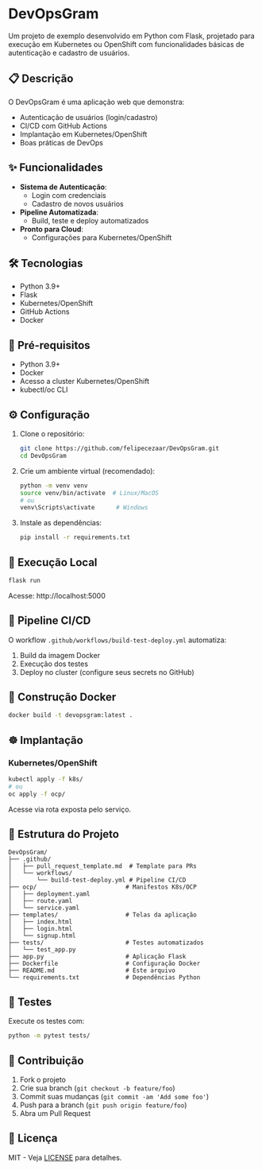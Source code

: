 # DevOpsGram

Um projeto de exemplo desenvolvido em Python com Flask, projetado para execução em Kubernetes ou OpenShift com funcionalidades básicas de autenticação e cadastro de usuários.

## 📋 Descrição

O DevOpsGram é uma aplicação web que demonstra:
- Autenticação de usuários (login/cadastro)
- CI/CD com GitHub Actions
- Implantação em Kubernetes/OpenShift
- Boas práticas de DevOps

## ✨ Funcionalidades

- **Sistema de Autenticação**:
  - Login com credenciais
  - Cadastro de novos usuários
- **Pipeline Automatizada**:
  - Build, teste e deploy automatizados
- **Pronto para Cloud**:
  - Configurações para Kubernetes/OpenShift

## 🛠️ Tecnologias

- Python 3.9+
- Flask
- Kubernetes/OpenShift
- GitHub Actions
- Docker

## 🚀 Pré-requisitos

- Python 3.9+
- Docker
- Acesso a cluster Kubernetes/OpenShift
- kubectl/oc CLI

## ⚙️ Configuração

1. Clone o repositório:
   ```bash
   git clone https://github.com/felipecezaar/DevOpsGram.git
   cd DevOpsGram
   ```

2. Crie um ambiente virtual (recomendado):
   ```bash
   python -m venv venv
   source venv/bin/activate  # Linux/MacOS
   # ou
   venv\Scripts\activate      # Windows
   ```

3. Instale as dependências:
   ```bash
   pip install -r requirements.txt
   ```

## 🏃 Execução Local

```bash
flask run
```
Acesse: http://localhost:5000

## 🔧 Pipeline CI/CD

O workflow `.github/workflows/build-test-deploy.yml` automatiza:
1. Build da imagem Docker
2. Execução dos testes
3. Deploy no cluster (configure seus secrets no GitHub)

## 🐳 Construção Docker

```bash
docker build -t devopsgram:latest .
```

## ☸️ Implantação

### Kubernetes/OpenShift

```bash
kubectl apply -f k8s/
# ou
oc apply -f ocp/
```

Acesse via rota exposta pelo serviço.

## 📂 Estrutura do Projeto

```
DevOpsGram/
├── .github/
│   ├── pull_request_template.md  # Template para PRs
│   └── workflows/
│       └── build-test-deploy.yml # Pipeline CI/CD
├── ocp/                         # Manifestos K8s/OCP
│   ├── deployment.yaml
│   ├── route.yaml
│   └── service.yaml
├── templates/                   # Telas da aplicação
│   ├── index.html
│   ├── login.html
│   └── signup.html
├── tests/                       # Testes automatizados
│   └── test_app.py
├── app.py                       # Aplicação Flask
├── Dockerfile                   # Configuração Docker
├── README.md                    # Este arquivo
└── requirements.txt             # Dependências Python
```

## 🧪 Testes

Execute os testes com:
```bash
python -m pytest tests/
```

## 🤝 Contribuição

1. Fork o projeto
2. Crie sua branch (`git checkout -b feature/foo`)
3. Commit suas mudanças (`git commit -am 'Add some foo'`)
4. Push para a branch (`git push origin feature/foo`)
5. Abra um Pull Request

## 📄 Licença

MIT - Veja [LICENSE](LICENSE) para detalhes.